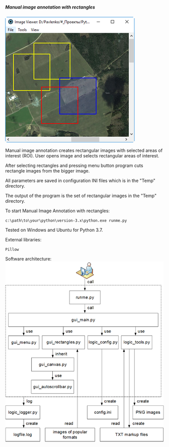 ##### Manual image annotation with rectangles

![Manual image annotation with rectangles](../data/2019.01.03-manual-image-annotation-with-rectangles.png)

Manual image annotation creates rectangular images with selected
areas of interest (ROI). User opens image and selects rectangular
areas of interest.

After selecting rectangles and pressing menu button program cuts
rectangle images from the bigger image.

All parameters are saved in configuration INI files
which is in the "Temp" directory.

The output of the program is the set of rectangular images
in the "Temp" directory.

To start Manual Image Annotation with rectangles:
```shell
c:\path\to\your\python\version-3.x\python.exe runme.py
```

Tested on Windows and Ubuntu for Python 3.7.

External libraries:
```shell
Pillow
```

Software architecture:
![Software architecture](../data/2019.06.17-annotation-with-rectangles-architecture.png)
